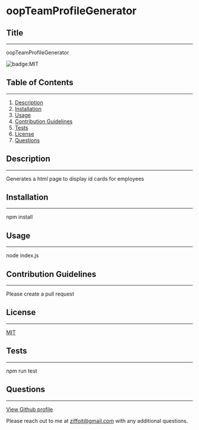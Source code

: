 # oopTeamProfileGenerator

  ## Title
  ---
  oopTeamProfileGenerator
  
  ![badge:MIT](https://img.shields.io/badge/license-MIT-brightgreen)  
  
  ## Table of Contents
  ---
  1. [Description](#description)
  1. [Installation](#installation)
  1. [Usage](#usage)
  1. [Contribution Guidelines](#contribution-guidelines)
  1. [Tests](#tests)
  1. [License](#license)
  1. [Questions](#questions)
  
  ## Description
  ---
  Generates a html page to display id cards for employees


  ## Installation
  ---
  npm install


  ## Usage
  ---
  node index.js


  ## Contribution Guidelines
  ---
  Please create a pull request
  

  ## License
  ---
  [MIT](https://opensource.org/licenses/MIT)
  

  ## Tests
  ---
  npm run test


  ## Questions
  ---
  [View Github profile](https://github.com/ziffoit)

  Please reach out to me at ziffoit@gmail.com with any additional questions.

